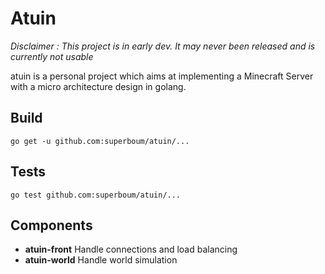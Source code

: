 Atuin
=====

*Disclaimer : This project is in early dev. It may never been released and is currently not usable*

atuin is a personal project which aims at implementing a Minecraft Server with a micro architecture design in golang.

Build
-----

```
go get -u github.com:superboum/atuin/...
```

Tests
-----

```
go test github.com:superboum/atuin/...
```

Components
----------

 * **atuin-front** Handle connections and load balancing
 * **atuin-world** Handle world simulation


